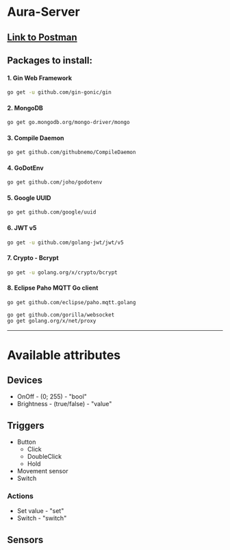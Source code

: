# Aura-Server

##  [Link to Postman](https://www.postman.com/wiaderek/workspace/aurahub)

## Packages to install:
#### 1. Gin Web Framework 
```bash
go get -u github.com/gin-gonic/gin
```
#### 2. MongoDB 
```bash
go get go.mongodb.org/mongo-driver/mongo
```
#### 3. Compile Daemon
```bash
go get github.com/githubnemo/CompileDaemon
```
#### 4. GoDotEnv
```bash
go get github.com/joho/godotenv
```
#### 5. Google UUID
```bash
go get github.com/google/uuid
```
#### 6. JWT v5
```bash
go get -u github.com/golang-jwt/jwt/v5
```
#### 7. Crypto - Bcrypt
```bash
go get -u golang.org/x/crypto/bcrypt
```
#### 8. Eclipse Paho MQTT Go client
```bash
go get github.com/eclipse/paho.mqtt.golang

go get github.com/gorilla/websocket
go get golang.org/x/net/proxy
```

---

# Available attributes
## Devices
* OnOff - (0; 255) - "bool"
* Brightness - (true/false) - "value"

## Triggers
* Button
  * Click
  * DoubleClick
  * Hold
* Movement sensor
* Switch

### Actions
* Set value - "set"
* Switch - "switch"

## Sensors
